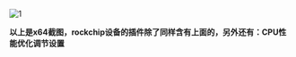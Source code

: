 ![1](https://user-images.githubusercontent.com/73426989/164896227-7481c90e-a25d-4ad3-ae32-62e8eaaa2494.png)             

**以上是x64截图，rockchip设备的插件除了同样含有上面的，另外还有：CPU性能优化调节设置**
